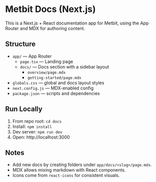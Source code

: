 Metbit Docs (Next.js)
=====================

This is a Next.js + React documentation app for Metbit, using the App Router and MDX for authoring content.

Structure
---------
- `app/` — App Router
  - `page.tsx` — Landing page
  - `docs/` — Docs section with a sidebar layout
    - `overview/page.mdx`
    - `getting-started/page.mdx`
- `globals.css` — global and docs layout styles
- `next.config.js` — MDX-enabled config
- `package.json` — scripts and dependencies

Run Locally
-----------
1. From repo root: `cd docs`
2. Install: `npm install`
3. Dev server: `npm run dev`
4. Open: http://localhost:3000

Notes
-----
- Add new docs by creating folders under `app/docs/<slug>/page.mdx`.
- MDX allows mixing markdown with React components.
- Icons come from `react-icons` for consistent visuals.

